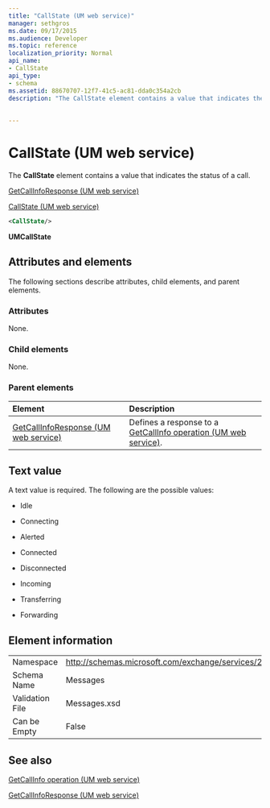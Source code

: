 ```yaml
---
title: "CallState (UM web service)"
manager: sethgros
ms.date: 09/17/2015
ms.audience: Developer
ms.topic: reference
localization_priority: Normal
api_name:
- CallState
api_type:
- schema
ms.assetid: 88670707-12f7-41c5-ac81-dda0c354a2cb
description: "The CallState element contains a value that indicates the status of a call."
 
 
---
```


# CallState (UM web service)

The **CallState** element contains a value that indicates the status of a call. 
  
[GetCallInfoResponse (UM web service)](getcallinforesponse-um-web-service.md)
  
[CallState (UM web service)](callstate-um-web-service.md)
  
```xml
<CallState/>
```

 **UMCallState**
## Attributes and elements

The following sections describe attributes, child elements, and parent elements.
  
### Attributes

None.
  
### Child elements

None.
  
### Parent elements

|**Element**|**Description**|
|:-----|:-----|
|[GetCallInfoResponse (UM web service)](getcallinforesponse-um-web-service.md) <br/> |Defines a response to a [GetCallInfo operation (UM web service)](getcallinfo-operation-um-web-service.md).  <br/> |
   
## Text value

A text value is required. The following are the possible values:
  
- Idle
    
- Connecting
    
- Alerted
    
- Connected
    
- Disconnected
    
- Incoming
    
- Transferring
    
- Forwarding
    
## Element information

|||
|:-----|:-----|
|Namespace  <br/> |http://schemas.microsoft.com/exchange/services/2006/message  <br/> |
|Schema Name  <br/> |Messages  <br/> |
|Validation File  <br/> |Messages.xsd  <br/> |
|Can be Empty  <br/> |False  <br/> |
   
## See also



[GetCallInfo operation (UM web service)](getcallinfo-operation-um-web-service.md)
  
[GetCallInfoResponse (UM web service)](getcallinforesponse-um-web-service.md)

